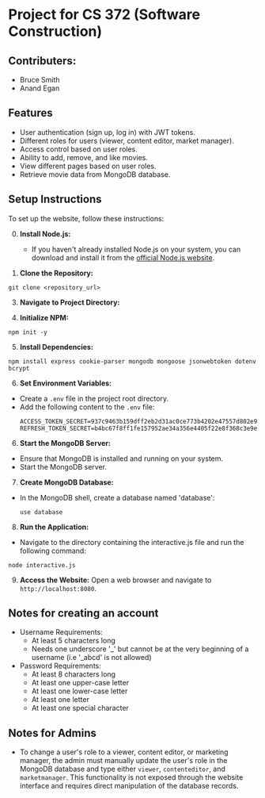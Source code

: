 # Project for CS 372 (Software Construction)
## Contributers:
- Bruce Smith
- Anand Egan

## Features
- User authentication (sign up, log in) with JWT tokens.
- Different roles for users (viewer, content editor, market manager).
- Access control based on user roles.
- Ability to add, remove, and like movies.
- View different pages based on user roles.
- Retrieve movie data from MongoDB database.

## Setup Instructions
To set up the website, follow these instructions:

0. **Install Node.js:**
   - If you haven't already installed Node.js on your system, you can download and install it from the [official Node.js website](https://nodejs.org/).

1. **Clone the Repository:**
```
git clone <repository_url>
```

3. **Navigate to Project Directory:**

4. **Initialize NPM:**
```
npm init -y
```

5. **Install Dependencies:**
```
npm install express cookie-parser mongodb mongoose jsonwebtoken dotenv bcrypt
```


6. **Set Environment Variables:**
- Create a `.env` file in the project root directory.
- Add the following content to the `.env` file:
  ```
  ACCESS_TOKEN_SECRET=937c9463b159dff2eb2d31ac0ce773b4202e47557d802e9b1fa904552327d7fd
  REFRESH_TOKEN_SECRET=b4bc67f8ff1fe157952ae34a356e4405f22e8f368c3e9e07c5cf41743c165611
  ```

6. **Start the MongoDB Server:**
- Ensure that MongoDB is installed and running on your system.
- Start the MongoDB server.

7. **Create MongoDB Database:**
- In the MongoDB shell, create a database named 'database':
  ```
  use database
  ```

8. **Run the Application:**
- Navigate to the directory containing the interactive.js file and run the following command:
```
node interactive.js
```

9. **Access the Website:**
Open a web browser and navigate to `http://localhost:8080`.

## Notes for creating an account
- Username Requirements:
  - At least 5 characters long
  - Needs one underscore '_' but cannot be at the very beginning of a username (i.e '_abcd' is not allowed)
- Password Requirements:
  - At least 8 characters long
  - At least one upper-case letter
  - At least one lower-case letter
  - At least one letter
  - At least one special character

## Notes for Admins
- To change a user's role to a viewer, content editor, or marketing manager, the admin must manually update the user's role in the MongoDB database and type either `viewer`, `contenteditor`, and `marketmanager`. This functionality is not exposed through the website interface and requires direct manipulation of the database records.
